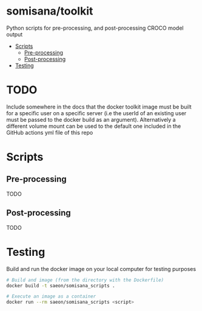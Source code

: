 # somisana/toolkit

Python scripts for pre-processing, and post-processing CROCO model output

<!-- START doctoc generated TOC please keep comment here to allow auto update -->
<!-- DON'T EDIT THIS SECTION, INSTEAD RE-RUN doctoc TO UPDATE -->

- [Scripts](#scripts)
  - [Pre-processing](#pre-processing)
  - [Post-processing](#post-processing)
- [Testing](#testing)

<!-- END doctoc generated TOC please keep comment here to allow auto update -->

# TODO
Include somewhere in the docs that the docker toolkit image must be built for a specific user on a specific server (i.e the userId of an existing user must be passed to the docker build as an argument). Alternatively a different volume mount can be used to the default one included in the GitHub actions yml file of this repo
# Scripts

## Pre-processing

TODO

## Post-processing

TODO

# Testing

Build and run the docker image on your local computer for testing purposes

```sh
# Build and image (from the directory with the Dockerfile)
docker build -t saeon/somisana_scripts .

# Execute an image as a container
docker run --rm saeon/somisana_scripts <script>
```
